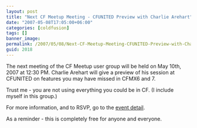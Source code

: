 ```yaml
---
layout: post
title: "Next CF Meetup Meeting - CFUNITED Preview with Charlie Arehart"
date: "2007-05-08T17:05:00+06:00"
categories: [coldfusion]
tags: []
banner_image: 
permalink: /2007/05/08/Next-CF-Meetup-Meeting-CFUNITED-Preview-with-Charlie-Arehart
guid: 2018
---
```


The next meeting of the CF Meetup user group will be held on May 10th, 2007 at 12:30 PM. Charlie Arehart will give a preview of his session at CFUNITED on features you may have missed in CFMX6 and 7. 

Trust me - you are not using everything you could be in CF. (I include myself in this group.)

For more information, and to RSVP, go to the <a href="http://coldfusion.meetup.com/17/calendar/5756012/">event detail</a>.

As a reminder - this is completely free for anyone and everyone.
